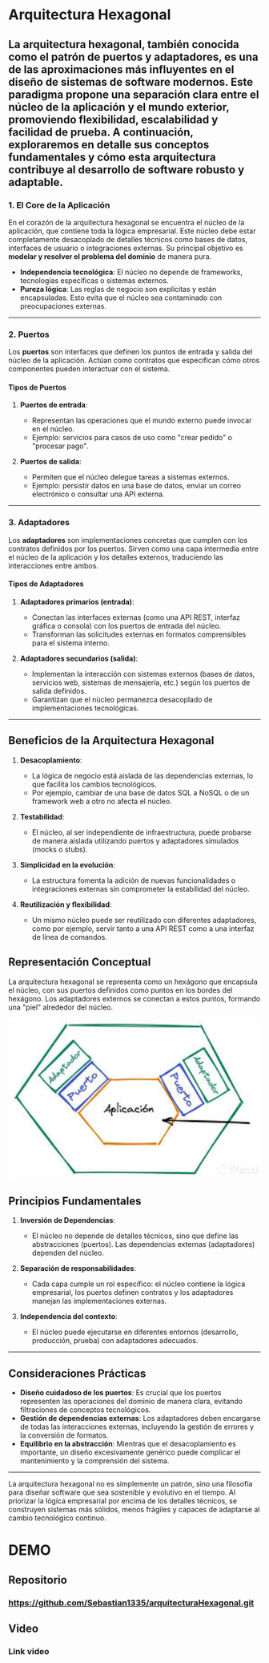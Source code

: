 # Arquitectura Hexagonal


La arquitectura hexagonal, también conocida como el patrón de **puertos y adaptadores**, es una de las aproximaciones más influyentes en el diseño de sistemas de software modernos. Este paradigma propone una separación clara entre el núcleo de la aplicación y el mundo exterior, promoviendo flexibilidad, escalabilidad y facilidad de prueba. A continuación, exploraremos en detalle sus conceptos fundamentales y cómo esta arquitectura contribuye al desarrollo de software robusto y adaptable.
---
### 1. **El Core de la Aplicación**
En el corazón de la arquitectura hexagonal se encuentra el núcleo de la aplicación, que contiene toda la lógica empresarial. Este núcleo debe estar completamente desacoplado de detalles técnicos como bases de datos, interfaces de usuario o integraciones externas. Su principal objetivo es **modelar y resolver el problema del dominio** de manera pura.

- **Independencia tecnológica**: El núcleo no depende de frameworks, tecnologías específicas o sistemas externos.
- **Pureza lógica**: Las reglas de negocio son explícitas y están encapsuladas. Esto evita que el núcleo sea contaminado con preocupaciones externas.

---

### 2. **Puertos**
Los **puertos** son interfaces que definen los puntos de entrada y salida del núcleo de la aplicación. Actúan como contratos que especifican cómo otros componentes pueden interactuar con el sistema.

#### Tipos de Puertos
1. **Puertos de entrada**:
   - Representan las operaciones que el mundo externo puede invocar en el núcleo.
   - Ejemplo: servicios para casos de uso como "crear pedido" o "procesar pago".

2. **Puertos de salida**:
   - Permiten que el núcleo delegue tareas a sistemas externos.
   - Ejemplo: persistir datos en una base de datos, enviar un correo electrónico o consultar una API externa.

---
### 3. **Adaptadores**
Los **adaptadores** son implementaciones concretas que cumplen con los contratos definidos por los puertos. Sirven como una capa intermedia entre el núcleo de la aplicación y los detalles externos, traduciendo las interacciones entre ambos.

#### Tipos de Adaptadores
1. **Adaptadores primarios (entrada)**:
   - Conectan las interfaces externas (como una API REST, interfaz gráfica o consola) con los puertos de entrada del núcleo.
   - Transforman las solicitudes externas en formatos comprensibles para el sistema interno.

2. **Adaptadores secundarios (salida)**:
   - Implementan la interacción con sistemas externos (bases de datos, servicios web, sistemas de mensajería, etc.) según los puertos de salida definidos.
   - Garantizan que el núcleo permanezca desacoplado de implementaciones tecnológicas.

---
## Beneficios de la Arquitectura Hexagonal

1. **Desacoplamiento**:
   - La lógica de negocio está aislada de las dependencias externas, lo que facilita los cambios tecnológicos.
   - Por ejemplo, cambiar de una base de datos SQL a NoSQL o de un framework web a otro no afecta el núcleo.

2. **Testabilidad**:
   - El núcleo, al ser independiente de infraestructura, puede probarse de manera aislada utilizando puertos y adaptadores simulados (mocks o stubs).

3. **Simplicidad en la evolución**:
   - La estructura fomenta la adición de nuevas funcionalidades o integraciones externas sin comprometer la estabilidad del núcleo.

4. **Reutilización y flexibilidad**:
   - Un mismo núcleo puede ser reutilizado con diferentes adaptadores, como por ejemplo, servir tanto a una API REST como a una interfaz de línea de comandos.

## Representación Conceptual

La arquitectura hexagonal se representa como un hexágono que encapsula el núcleo, con sus puertos definidos como puntos en los bordes del hexágono. Los adaptadores externos se conectan a estos puntos, formando una "piel" alrededor del núcleo.

<img src="descarga.jpeg" width="600">

## Principios Fundamentales

1. **Inversión de Dependencias**:
   - El núcleo no depende de detalles técnicos, sino que define las abstracciones (puertos). Las dependencias externas (adaptadores) dependen del núcleo.

2. **Separación de responsabilidades**:
   - Cada capa cumple un rol específico: el núcleo contiene la lógica empresarial, los puertos definen contratos y los adaptadores manejan las implementaciones externas.

3. **Independencia del contexto**:
   - El núcleo puede ejecutarse en diferentes entornos (desarrollo, producción, prueba) con adaptadores adecuados.

---

## Consideraciones Prácticas

- **Diseño cuidadoso de los puertos**: Es crucial que los puertos representen las operaciones del dominio de manera clara, evitando filtraciones de conceptos tecnológicos.
- **Gestión de dependencias externas**: Los adaptadores deben encargarse de todas las interacciones externas, incluyendo la gestión de errores y la conversión de formatos.
- **Equilibrio en la abstracción**: Mientras que el desacoplamiento es importante, un diseño excesivamente genérico puede complicar el mantenimiento y la comprensión del sistema.

---

La arquitectura hexagonal no es simplemente un patrón, sino una filosofía para diseñar software que sea sostenible y evolutivo en el tiempo. Al priorizar la lógica empresarial por encima de los detalles técnicos, se construyen sistemas más sólidos, menos frágiles y capaces de adaptarse al cambio tecnológico continuo.


# DEMO




## Repositorio
### https://github.com/Sebastian1335/arquitecturaHexagonal.git
## Video
### Link video